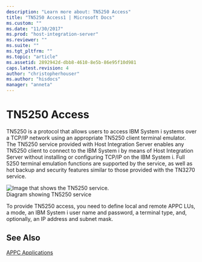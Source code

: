 ```yaml
---
description: "Learn more about: TN5250 Access"
title: "TN5250 Access1 | Microsoft Docs"
ms.custom: ""
ms.date: "11/30/2017"
ms.prod: "host-integration-server"
ms.reviewer: ""
ms.suite: ""
ms.tgt_pltfrm: ""
ms.topic: "article"
ms.assetid: 2892942d-dbb8-4610-8e5b-86e95f10d981
caps.latest.revision: 4
author: "christopherhouser"
ms.author: "hisdocs"
manager: "anneta"
---
```

# TN5250 Access
TN5250 is a protocol that allows users to access IBM System i systems over a TCP/IP network using an appropriate TN5250 client terminal emulator. The TN5250 service provided with Host Integration Server enables any TN5250 client to connect to the IBM System i by means of Host Integration Server without installing or configuring TCP/IP on the IBM System i. Full 5250 terminal emulation functions are supported by the service, as well as hot backup and security features similar to those provided with the TN3270 service.  
  
 ![Image that shows the TN5250 service.](../core/media/pln10.gif "pln10")  
Diagram showing TN5250 service  
  
 To provide TN5250 access, you need to define local and remote APPC LUs, a mode, an IBM System i user name and password, a terminal type, and, optionally, an IP address and subnet mask.  
  
## See Also  
 [APPC Applications](../core/appc-applications2.md)
